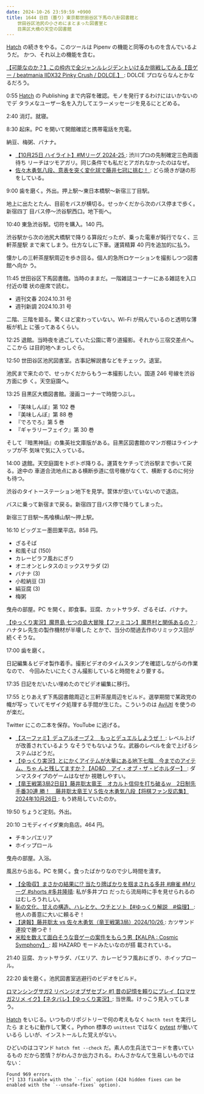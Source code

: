 ```yaml
---
date: 2024-10-26 23:59:59 +0900
title: 1644 日目（曇り）東京都世田谷区下馬の八卦図書館と
    世田谷区池尻の小さめにまとまった図書室と
    目黒区大橋の天空の図書館
---
```


[Hatch] の続きをやる。このツールは Pipenv の機能と同等のものを含んでいるようだ。
かつ、それ以上の機能を含む。

[【可能なのか？】この枠内で全ジャンルレジデントいけるか挑戦してみる【音ゲー /
beatmania IIDX32 Pinky Crush / DOLCE.】
](https://www.youtube.com/watch?v=xYxZ3K63JA0): DOLCE プロならなんとかなるだろう。

0:55 [Hatch] の Publishing まで内容を確認。モノを発行するわけにはいかないのでデ
タラメなユーザー名を入力してエラーメッセージを見るにとどめる。

2:40 消灯。就寝。

8:30 起床。PC を開いて開館確認と携帯電話を充電。

納豆、梅粥、バナナ。

* [【10月25日 ハイライト】#Mリーグ 2024-25
  ](https://www.youtube.com/watch?v=AcrHh8vE4YA): 渋川プロの先制確定三色両面待ち
  リーチはツモアガリ。同じ条件でも私だとアガれなかったのはなぜ。
* [佐々木勇気八段、意表を突く変化球で藤井七冠に挑む！
  ](https://www.youtube.com/watch?v=MGpNMgaLK8Y): どら焼きが謎の形をしている。

9:00 歯を磨く。外出。押上駅～東日本橋駅～新宿三丁目駅。

地上に出たとたん、目前をバスが横切る。せっかくだから次のバス停まで歩く。新宿四丁
目バス停～渋谷駅西口。地下街へ。

10:40 東急渋谷駅。切符を購入。140 円。

渋谷駅から次の池尻大橋駅で降りる算段だったが、乗った電車が鈍行でなく、三軒茶屋駅
まで来てしまう。仕方なしに下車。運賃精算 40 円を追加的に払う。

懐かしの三軒茶屋駅周辺を歩き回る。個人的急所ロケーションを撮影しつつ図書館へ向か
う。

<blockquote class="twitter-tweet"
  data-conversation="none"
  data-media-max-width="480" data-theme="dark" data-align="center">
<a href="https://twitter.com/showa_yojyo/status/1850099066178560153"></a>
</blockquote>

<blockquote class="twitter-tweet"
  data-conversation="none"
  data-media-max-width="480" data-theme="dark" data-align="center">
<a href="https://twitter.com/showa_yojyo/status/1850099810524951034"></a>
</blockquote>

11:45 世田谷区下馬図書館。当時のままだ。一階雑誌コーナーにある雑誌を入口付近の環
状の座席で読む。

* 週刊文春 2024.10.31 号
* 週刊新調 2024.10.31 号

二階、三階を廻る。驚くほど変わっていない。Wi-Fi が飛んでいるのと透明な薄板が机上
に張ってあるくらい。

12:25 退館。当時夜を過ごしていた公園に寄り道撮影。それから三宿交差点へ。ここから
は目的地へまっしぐら。

<blockquote class="twitter-tweet"
  data-conversation="none"
  data-media-max-width="480" data-theme="dark" data-align="center">
<a href="https://twitter.com/showa_yojyo/status/1851155758458495094"></a>
</blockquote>

12:50 世田谷区池尻図書室。古事記解説書などをチェック。退室。

池尻まで来たので、せっかくだからもう一本撮影したい。国道 246 号線を渋谷方面に歩
く。天空庭園へ。

<blockquote class="twitter-tweet"
  data-conversation="none"
  data-media-max-width="480" data-theme="dark" data-align="center">
<a href="https://twitter.com/showa_yojyo/status/1851881799066227142"></a>
</blockquote>

13:25 目黒区大橋図書館。漫画コーナーで時間つぶし。

* 『美味しんぼ』第 102 巻
* 『美味しんぼ』第 88 巻
* 『でろでろ』第 5 巻
* 『ギャラリーフェイク』第 30 巻

そして『暗黒神話』の集英社文庫版がある。目黒区図書館のマンガ棚はラインナップが不
気味で気に入っている。

14:00 退館。天空庭園をトボトボ降りる。運賃をケチって渋谷駅まで歩いて戻る。途中の
車道合流地点にある横断歩道に信号機がなくて、横断するのに何分も待つ。

渋谷のタイトーステーション地下を見学。筐体が空いていないので退店。

バスに乗って新宿まで戻る。新宿四丁目バス停で降りてしまった。

新宿三丁目駅～馬喰横山駅～押上駅。

16:10 ビッグエー墨田業平店。858 円。

* ざるそば
* 和風そば (150)
* カレーピラフ風おにぎり
* オニオンとレタスのミックスサラダ (2)
* バナナ (3)
* 小粒納豆 (3)
* 絹豆腐 (3)
* 梅粥

曳舟の部屋。PC を開く。即食事。豆腐、カットサラダ、ざるそば、バナナ。

[【ゆっくり実況】魔界島 七つの島大冒険【ファミコン】魔界村と関係あるの？
](https://www.youtube.com/watch?v=1QdHPfTszaU): ハナタレ先生の製作機材が半壊した
とかで、当分の間過去作のリミックス回が続くそうな。

17:00 歯を磨く。

日記編集＆ビデオ製作着手。撮影ビデオのタイムスタンプを確認しながらの作業なので、
今回みたいにたくさん撮影していると時間をより要する。

17:35 日記をだいたい埋めたのでビデオ編集に移行。

17:55 とりあえず下馬図書館周辺と三軒茶屋周辺をビルド。選挙期間で某政党の幟が写っ
ていてモザイク処理する手間が生じた。こういうのは [AviUtl] を使うのが楽だ。

Twitter にこの二本を保存。YouTube に逃げる。

* [【スーファミ】デュアルオーブ２　もっとデュエルしようぜ！
  ](https://www.youtube.com/watch?v=P2RmVD9W7T8): レベル上げが改善されているよう
  なそうでもないような。武器のレベルを金で上げるシステムはどうだ。
* [【ゆっくり実況】とにかくアイテムが大量にある地下七階　今までのアイテム、ちゃ
  んと残してますか？【AD&D　アイ・オブ・ザ・ビホルダー】
  ](https://www.youtube.com/watch?v=oyLPTcz1gkU): ダンマスタイプのゲームはなぜか
  視聴しやすい。
* [【竜王戦第3局2日目】藤井聡太竜王　オカルト信仰を打ち破るｗ　2日制先手番30連
  勝！　藤井聡太竜王ＶＳ佐々木勇気八段【将棋ファン反応集】2024年10月26日
  ](https://www.youtube.com/watch?v=AUuaVE2nIrM): もう終局していたのか。

19:50 ちょうど定刻。外出。

20:10 コモディイイダ東向島店。464 円。

* チキンパエリア
* ホイップロール

曳舟の部屋。入浴。

風呂から出る。PC を開く。食ったばかりなので少し時間を潰す。

* [【全吸収】まさかの結果に!? 当たり牌ばかりを掴まされる多井 #麻雀 #Mリーグ
  #shorts #多井隆晴](https://www.youtube.com/watch?v=_1vH6BiO6a8): 私が多井プロ
  だったら流局時に手を見せられるのはむしろうれしい。
* [恥の文化、甘えの構造、ハレとケ、ウチとソト【#ゆっくり解説　#倫理】
  ](https://www.youtube.com/watch?v=GLPWX2I683A): 他人の善意に大いに頼るぞ！
* [【速報】藤井聡太 vs 佐々木勇気（竜王戦第3局）2024/10/26
  ](https://www.youtube.com/watch?v=l3caBqJBpsM): カツサンド連投で勝つぞ！
* [米粒を数えて面白そうな音ゲーの案件をもらう男【KALPA : Cosmic Symphony】
  ](https://www.youtube.com/watch?v=5LsNJIrfLo0): 超 HAZARD モードみたいなのが搭
  載されている。

21:40 豆腐、カットサラダ、パエリア、カレーピラフ風おにぎり、ホイップロール。

22:20 歯を磨く。池尻図書室逃避行のビデオをビルド。

[ロマンシングサガ2 リベンジオブザセブン #1 昔の記憶を頼りにプレイ【ロマサガ2リメ
イク】【ネタバレ】【ゆっくり実況】](https://www.youtube.com/watch?v=F5SgCIjAZUA):
当世風。けっこう見入ってしまう。

[Hatch] をいじる。いつものリポジトリーで何の考えもなく `hacth test` を実行したら
まともに動作して驚く。Python 標準の `unittest` ではなく [pytest] が働いているら
しいが、インストールした覚えがない。

ひどいのはコマンド `hatch fmt --check` だ。素人の生兵法でコードを書いているもの
だから苦情？がわんさか出力される。わんさかなんて生易しいものではない：

```text
Found 969 errors.
[*] 133 fixable with the `--fix` option (424 hidden fixes can be enabled with the `--unsafe-fixes` option).
```

[AviUtl]: https://spring-fragrance.mints.ne.jp/aviutl/
[Hatch]: https://hatch.pypa.io/dev/
[pytest]: https://docs.pytest.org/en/stable/
